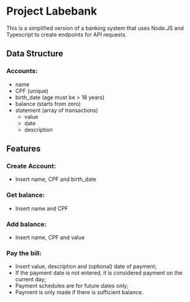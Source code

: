 # Project Labebank

This is a simplified version of a banking system that uses Node.JS and Typescript to create endpoints for API requests.
## Data Structure
### Accounts:
* name
* CPF (unique)
* birth_date (age must be > 18 years)
* balance (starts from zero)
* statement (array of transactions)
    * value
    * date
    * description
## Features
### Create Account:
- Insert name, CPF and birth_date
### Get balance:
- Insert name and CPF
### Add balance:
- Insert name, CPF and value
### Pay the bill:
- Insert value, description and (optional) date of payment;
- If the payment date is not entered, it is considered payment on the current day;
- Payment schedules are for future dates only;
- Payment is only made if there is sufficient balance.